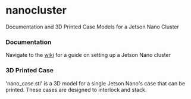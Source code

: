 # nanocluster
Documentation and 3D Printed Case Models for a Jetson Nano Cluster

### Documentation
Navigate to the [wiki](https://github.com/tmarrinan/nanocluster/wiki) for a guide on setting up a Jetson Nano cluster

### 3D Printed Case
'nano_case.stl' is a 3D model for a single Jetson Nano's case that can be printed. These cases are designed to interlock and stack.
